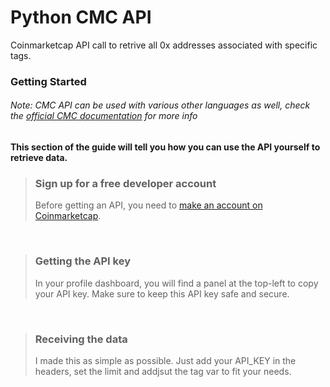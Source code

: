 # Python CMC API 

Coinmarketcap API call to retrive all 0x addresses associated with specific tags. 


### Getting Started

###### Note: CMC API can be used with various other languages as well, check the [official CMC documentation](https://coinmarketcap.com/api/documentation/v1/) for more info

#### This section of the guide will tell you how you can use the API yourself to retrieve data.

> ### **Sign up for a free developer account**
> Before getting an API, you need to <a href = "https://pro.coinmarketcap.com/signup">make an account on Coinmarketcap</a>.
<br>

> ### **Getting the API key**
> In your profile dashboard, you will find a panel at the top-left to copy your API key. Make sure to keep this API key safe and secure.
<br>

> ### **Receiving the data**
> I made this as simple as possible. Just add your API_KEY in the headers, set the limit and addjsut the tag var to fit your needs. 


